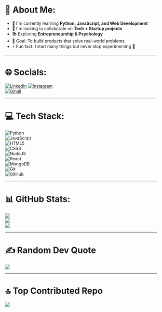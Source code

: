# 👋 About Me:
- 🌱 I'm currently learning **Python, JavaScript, and Web Development**
- 🤝 I'm looking to collaborate on **Tech + Startup projects**
- 📚 Exploring **Entrepreneurship & Psychology**
- 🎯 Goal: To build products that solve real-world problems
- ⚡ Fun fact: I start many things but never stop experimenting 🚀

---

# 🌐 Socials:
[![LinkedIn](https://img.shields.io/badge/LinkedIn-%230077B5.svg?logo=linkedin&logoColor=white)]([https://www.linkedin.com/](https://www.linkedin.com/in/ayush-faujdar-558571225/))  
[![Instagram](https://img.shields.io/badge/Instagram-%23E4405F.svg?logo=Instagram&logoColor=white)](https://instagram.com/standal1_)  
[![Gmail](https://img.shields.io/badge/Gmail-D14836.svg?logo=gmail&logoColor=white)](mailto:ayushfaujdar007@gmail.com)  

---

# 💻 Tech Stack:
![Python](https://img.shields.io/badge/python-%2314354C.svg?style=for-the-badge&logo=python&logoColor=white)  
![JavaScript](https://img.shields.io/badge/javascript-%23323330.svg?style=for-the-badge&logo=javascript&logoColor=%23F7DF1E)  
![HTML5](https://img.shields.io/badge/html5-%23E34F26.svg?style=for-the-badge&logo=html5&logoColor=white)  
![CSS3](https://img.shields.io/badge/css3-%231572B6.svg?style=for-the-badge&logo=css3&logoColor=white)  
![NodeJS](https://img.shields.io/badge/node.js-6DA55F?style=for-the-badge&logo=node.js&logoColor=white)  
![React](https://img.shields.io/badge/react-%2320232a.svg?style=for-the-badge&logo=react&logoColor=%2361DAFB)  
![MongoDB](https://img.shields.io/badge/MongoDB-%234ea94b.svg?style=for-the-badge&logo=mongodb&logoColor=white)  
![Git](https://img.shields.io/badge/git-%23F05033.svg?style=for-the-badge&logo=git&logoColor=white)  
![GitHub](https://img.shields.io/badge/github-%23121011.svg?style=for-the-badge&logo=github&logoColor=white)  

---

# 📊 GitHub Stats:
![](https://github-readme-stats.vercel.app/api?username=ayushfaujdar&theme=tokyonight&hide_border=false&include_all_commits=false&count_private=false)<br/>
![](https://github-readme-streak-stats.herokuapp.com/?user=ayushfaujdar&theme=tokyonight&hide_border=false)<br/>
![](https://github-readme-stats.vercel.app/api/top-langs/?username=ayushfaujdar&theme=tokyonight&hide_border=false&include_all_commits=false&count_private=false&layout=compact)

---

# ✍️ Random Dev Quote
![](https://quotes-github-readme.vercel.app/api?type=horizontal&theme=tokyonight)

---

# 🔝 Top Contributed Repo
![](https://github-contributor-stats.vercel.app/api?username=ayushfaujdar&limit=5&theme=tokyonight&combine_all_yearly_contributions=true)
